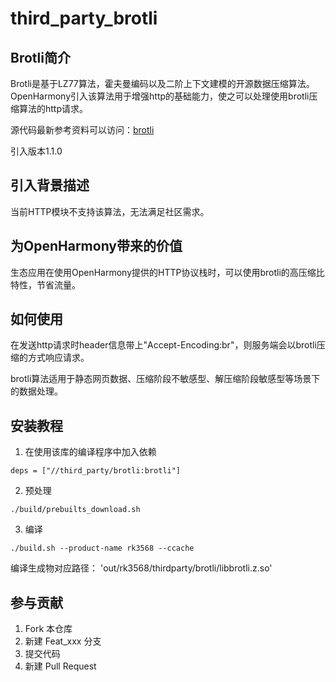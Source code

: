 # third_party_brotli

## Brotli简介
Brotli是基于LZ77算法，霍夫曼编码以及二阶上下文建模的开源数据压缩算法。
OpenHarmony引入该算法用于增强http的基础能力，使之可以处理使用brotli压缩算法的http请求。

源代码最新参考资料可以访问：[brotli](https://github.com/google/brotli)

引入版本1.1.0

## 引入背景描述
当前HTTP模块不支持该算法，无法满足社区需求。

## 为OpenHarmony带来的价值
生态应用在使用OpenHarmony提供的HTTP协议栈时，可以使用brotli的高压缩比特性，节省流量。

## 如何使用
在发送http请求时header信息带上"Accept-Encoding:br"，则服务端会以brotli压缩的方式响应请求。

brotli算法适用于静态网页数据、压缩阶段不敏感型、解压缩阶段敏感型等场景下的数据处理。

## 安装教程

1.  在使用该库的编译程序中加入依赖
```
deps = ["//third_party/brotli:brotli"]
```
2.  预处理
```
./build/prebuilts_download.sh
```
3.  编译
```
./build.sh --product-name rk3568 --ccache
```
编译生成物对应路径： 'out/rk3568/thirdparty/brotli/libbrotli.z.so'

## 参与贡献

1.  Fork 本仓库
2.  新建 Feat_xxx 分支
3.  提交代码
4.  新建 Pull Request


